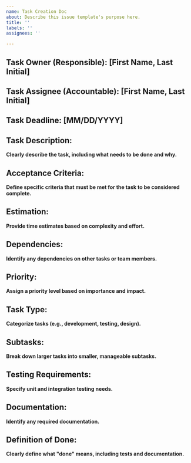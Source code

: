 ```yaml
---
name: Task Creation Doc
about: Describe this issue template's purpose here.
title: ''
labels: ''
assignees: ''

---
```


## Task Owner (Responsible): [First Name, Last Initial]

## Task Assignee (Accountable): [First Name, Last Initial]

## Task Deadline: [MM/DD/YYYY]

## Task Description:
**Clearly describe the task, including what needs to be done and why.**

## Acceptance Criteria:
**Define specific criteria that must be met for the task to be considered complete.**

## Estimation:
**Provide time estimates based on complexity and effort.**

## Dependencies:
**Identify any dependencies on other tasks or team members.**

## Priority:
**Assign a priority level based on importance and impact.**

## Task Type:
**Categorize tasks (e.g., development, testing, design).**

## Subtasks:
**Break down larger tasks into smaller, manageable subtasks.**

## Testing Requirements:
**Specify unit and integration testing needs.**

## Documentation:
**Identify any required documentation.**

## Definition of Done:
**Clearly define what "done" means, including tests and documentation.**
